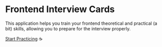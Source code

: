 # Frontend Interview Cards

This application helps you train your frontend theoretical and practical (a bit) skills, allowing you to prepare for the interview properly.

[Start Practicing](https://pengfluf.github.io/front-end-interview-cards) ☕️
